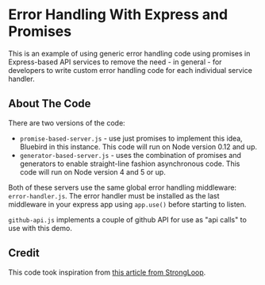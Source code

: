 # Error Handling With Express and Promises

This is an example of using generic error handling code using promises in Express-based API services to remove the need - in general - for developers to write custom error handling code for each individual service handler.

## About The Code

There are two versions of the code:

* `promise-based-server.js` - use just promises to implement this idea, Bluebird in this instance. This code will run on Node version 0.12 and up.
* `generator-based-server.js` - uses the combination of promises and generators to enable straight-line fashion asynchronous code. This code will run on Node version 4 and 5 or up.

Both of these servers use the same global error handling middleware: `error-handler.js`. The error handler must be installed as the last middleware in your express app using `app.use()` before starting to listen.

`github-api.js` implements a couple of github API for use as "api calls" to use with this demo.

## Credit

This code took inspiration from [this article from StrongLoop](https://strongloop.com/strongblog/async-error-handling-expressjs-es7-promises-generators/).




